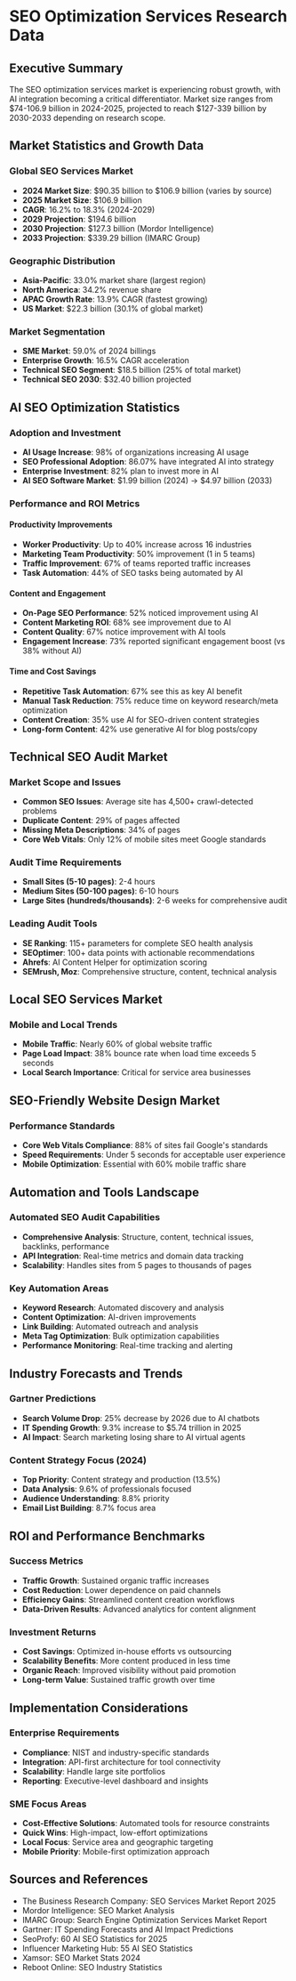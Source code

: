 # SEO Optimization Services Research Data

## Executive Summary

The SEO optimization services market is experiencing robust growth, with AI integration becoming a critical differentiator. Market size ranges from $74-106.9 billion in 2024-2025, projected to reach $127-339 billion by 2030-2033 depending on research scope.

## Market Statistics and Growth Data

### Global SEO Services Market
- **2024 Market Size**: $90.35 billion to $106.9 billion (varies by source)
- **2025 Market Size**: $106.9 billion 
- **CAGR**: 16.2% to 18.3% (2024-2029)
- **2029 Projection**: $194.6 billion
- **2030 Projection**: $127.3 billion (Mordor Intelligence)
- **2033 Projection**: $339.29 billion (IMARC Group)

### Geographic Distribution
- **Asia-Pacific**: 33.0% market share (largest region)
- **North America**: 34.2% revenue share 
- **APAC Growth Rate**: 13.9% CAGR (fastest growing)
- **US Market**: $22.3 billion (30.1% of global market)

### Market Segmentation
- **SME Market**: 59.0% of 2024 billings
- **Enterprise Growth**: 16.5% CAGR acceleration
- **Technical SEO Segment**: $18.5 billion (25% of total market)
- **Technical SEO 2030**: $32.40 billion projected

## AI SEO Optimization Statistics

### Adoption and Investment
- **AI Usage Increase**: 98% of organizations increasing AI usage
- **SEO Professional Adoption**: 86.07% have integrated AI into strategy
- **Enterprise Investment**: 82% plan to invest more in AI
- **AI SEO Software Market**: $1.99 billion (2024) → $4.97 billion (2033)

### Performance and ROI Metrics

#### Productivity Improvements
- **Worker Productivity**: Up to 40% increase across 16 industries
- **Marketing Team Productivity**: 50% improvement (1 in 5 teams)
- **Traffic Improvement**: 67% of teams reported traffic increases
- **Task Automation**: 44% of SEO tasks being automated by AI

#### Content and Engagement
- **On-Page SEO Performance**: 52% noticed improvement using AI
- **Content Marketing ROI**: 68% see improvement due to AI
- **Content Quality**: 67% notice improvement with AI tools
- **Engagement Increase**: 73% reported significant engagement boost (vs 38% without AI)

#### Time and Cost Savings
- **Repetitive Task Automation**: 67% see this as key AI benefit
- **Manual Task Reduction**: 75% reduce time on keyword research/meta optimization
- **Content Creation**: 35% use AI for SEO-driven content strategies
- **Long-form Content**: 42% use generative AI for blog posts/copy

## Technical SEO Audit Market

### Market Scope and Issues
- **Common SEO Issues**: Average site has 4,500+ crawl-detected problems
- **Duplicate Content**: 29% of pages affected
- **Missing Meta Descriptions**: 34% of pages
- **Core Web Vitals**: Only 12% of mobile sites meet Google standards

### Audit Time Requirements
- **Small Sites (5-10 pages)**: 2-4 hours
- **Medium Sites (50-100 pages)**: 6-10 hours  
- **Large Sites (hundreds/thousands)**: 2-6 weeks for comprehensive audit

### Leading Audit Tools
- **SE Ranking**: 115+ parameters for complete SEO health analysis
- **SEOptimer**: 100+ data points with actionable recommendations
- **Ahrefs**: AI Content Helper for optimization scoring
- **SEMrush, Moz**: Comprehensive structure, content, technical analysis

## Local SEO Services Market

### Mobile and Local Trends
- **Mobile Traffic**: Nearly 60% of global website traffic
- **Page Load Impact**: 38% bounce rate when load time exceeds 5 seconds
- **Local Search Importance**: Critical for service area businesses

## SEO-Friendly Website Design Market

### Performance Standards
- **Core Web Vitals Compliance**: 88% of sites fail Google's standards
- **Speed Requirements**: Under 5 seconds for acceptable user experience
- **Mobile Optimization**: Essential with 60% mobile traffic share

## Automation and Tools Landscape

### Automated SEO Audit Capabilities
- **Comprehensive Analysis**: Structure, content, technical issues, backlinks, performance
- **API Integration**: Real-time metrics and domain data tracking
- **Scalability**: Handles sites from 5 pages to thousands of pages

### Key Automation Areas
- **Keyword Research**: Automated discovery and analysis
- **Content Optimization**: AI-driven improvements
- **Link Building**: Automated outreach and analysis
- **Meta Tag Optimization**: Bulk optimization capabilities
- **Performance Monitoring**: Real-time tracking and alerting

## Industry Forecasts and Trends

### Gartner Predictions
- **Search Volume Drop**: 25% decrease by 2026 due to AI chatbots
- **IT Spending Growth**: 9.3% increase to $5.74 trillion in 2025
- **AI Impact**: Search marketing losing share to AI virtual agents

### Content Strategy Focus (2024)
- **Top Priority**: Content strategy and production (13.5%)
- **Data Analysis**: 9.6% of professionals focused
- **Audience Understanding**: 8.8% priority
- **Email List Building**: 8.7% focus area

## ROI and Performance Benchmarks

### Success Metrics
- **Traffic Growth**: Sustained organic traffic increases
- **Cost Reduction**: Lower dependence on paid channels
- **Efficiency Gains**: Streamlined content creation workflows
- **Data-Driven Results**: Advanced analytics for content alignment

### Investment Returns
- **Cost Savings**: Optimized in-house efforts vs outsourcing
- **Scalability Benefits**: More content produced in less time
- **Organic Reach**: Improved visibility without paid promotion
- **Long-term Value**: Sustained traffic growth over time

## Implementation Considerations

### Enterprise Requirements
- **Compliance**: NIST and industry-specific standards
- **Integration**: API-first architecture for tool connectivity
- **Scalability**: Handle large site portfolios
- **Reporting**: Executive-level dashboard and insights

### SME Focus Areas
- **Cost-Effective Solutions**: Automated tools for resource constraints
- **Quick Wins**: High-impact, low-effort optimizations
- **Local Focus**: Service area and geographic targeting
- **Mobile Priority**: Mobile-first optimization approach

## Sources and References

- The Business Research Company: SEO Services Market Report 2025
- Mordor Intelligence: SEO Market Analysis
- IMARC Group: Search Engine Optimization Services Market Report
- Gartner: IT Spending Forecasts and AI Impact Predictions
- SeoProfy: 60 AI SEO Statistics for 2025
- Influencer Marketing Hub: 55 AI SEO Statistics
- Xamsor: SEO Market Stats 2024
- Reboot Online: SEO Industry Statistics